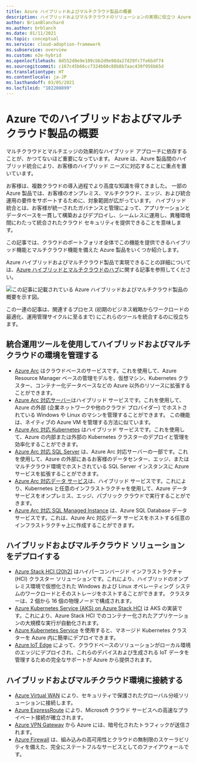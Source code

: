 ```yaml
---
title: Azure ハイブリッドおよびマルチクラウド製品の概要
description: ハイブリッドおよびマルチクラウドのソリューションの実現に役立つ Azure 製品を紹介します。
author: BrianBlanchard
ms.author: brblanch
ms.date: 01/11/2021
ms.topic: conceptual
ms.service: cloud-adoption-framework
ms.subservice: overview
ms.custom: e2e-hybrid
ms.openlocfilehash: 8d552d0e9e109cbb2d9e98da27d29fc7fe6bdf74
ms.sourcegitcommit: c167c45b66cc7324b60c88b8b7aac439f956b65d
ms.translationtype: HT
ms.contentlocale: ja-JP
ms.lasthandoff: 03/05/2021
ms.locfileid: "102208899"
---
```

# <a name="introduction-to-hybrid-and-multicloud-products-on-azure"></a>Azure でのハイブリッドおよびマルチクラウド製品の概要

マルチクラウドとマルチエッジの効果的なハイブリッド アプローチに依存することが、かつてないほど重要になっています。 Azure は、Azure 製品間のハイブリッド統合により、お客様のハイブリッド ニーズに対応することに重点を置いています。

お客様は、複数クラウドの導入過程でより高度な知識を得てきました。 一部の Azure 製品では、お客様のオンプレミス、マルチクラウド、エッジ、および統合運用の要件をサポートするために、対象範囲が広がっています。 ハイブリッド統合とは、お客様が統一されたガバナンスと管理によって、アプリケーションとデータベースを一貫して構築およびデプロイし、シームレスに運用し、異種環境間にわたって統合されたクラウド セキュリティを提供できることを意味します。

この記事では、クラウドのポートフォリオ全体でこの機能を提供できるハイブリッド機能とマルチクラウド機能を備えた Azure 製品をいくつか紹介します。

Azure ハイブリッドおよびマルチクラウド製品で実現できることの詳細については、[Azure ハイブリッドとマルチクラウドのハブ](/hybrid/)に関する記事を参照してください。

![この記事に記載されている Azure ハイブリッドおよびマルチクラウド製品の概要を示す図。](../../_images/hybrid/hybrid-hero-slide.png)

この一連の記事は、関連するプロセス (初期のビジネス戦略からワークロードの最適化、運用管理サイクルに至るまで) にこれらのツールを統合するのに役立ちます。

## <a name="manage-hybrid-and-multicloud-environments-with-unified-operations-tools"></a>統合運用ツールを使用してハイブリッドおよびマルチクラウドの環境を管理する

- [Azure Arc](/azure/azure-arc/?toc=/azure/cloud-adoption-framework/toc.json&bc=/azure/cloud-adoption-framework/_bread/toc.json) はクラウドベースのサービスです。これを使用して、Azure Resource Manager ベースの管理モデルを、仮想マシン、Kubernetes クラスター、コンテナー化データベースなどの Azure 以外のリソースに拡張することができます。
- [Azure Arc 対応サーバー](/azure/azure-arc/servers/overview?toc=/azure/cloud-adoption-framework/toc.json&bc=/azure/cloud-adoption-framework/_bread/toc.json)はハイブリッド サービスです。これを使用して、Azure の外部 (企業ネットワークや他のクラウド プロバイダー) でホストされている Windows や Linux のマシンを管理することができます。 この機能は、ネイティブの Azure VM を管理する方法に似ています。
- [Azure Arc 対応 Kubernetes](/azure/azure-arc/kubernetes/overview?toc=/azure/cloud-adoption-framework/toc.json&bc=/azure/cloud-adoption-framework/_bread/toc.json) はハイブリッド サービスです。これを使用して、Azure の内部または外部の Kubernetes クラスターのデプロイと管理を効率化することができます。
- [Azure Arc 対応 SQL Server](/sql/sql-server/azure-arc/overview?toc=/azure/cloud-adoption-framework/toc.json&bc=/azure/cloud-adoption-framework/_bread/toc.json) は、Azure Arc 対応サーバーの一部です。これを使用して、Azure の外部にあるお客様のデータセンター、エッジ、またはマルチクラウド環境でホストされている SQL Server インスタンスに Azure サービスを拡張することができます。
- [Azure Arc 対応データ サービス](/azure/azure-arc/data/overview?toc=/azure/cloud-adoption-framework/toc.json&bc=/azure/cloud-adoption-framework/_bread/toc.json)は、ハイブリッド サービスです。これにより、Kubernetes と任意のインフラストラクチャを使用して、Azure データ サービスをオンプレミス、エッジ、パブリック クラウドで実行することができます。
- [Azure Arc 対応 SQL Managed Instance](/azure/azure-arc/data/managed-instance-overview?toc=/azure/cloud-adoption-framework/toc.json&bc=/azure/cloud-adoption-framework/_bread/toc.json) は、Azure SQL Database データ サービスです。これは、Azure Arc 対応データ サービスをホストする任意のインフラストラクチャ上に作成することができます。

## <a name="deploy-hybrid-and-multicloud-solutions"></a>ハイブリッドおよびマルチクラウド ソリューションをデプロイする

- [Azure Stack HCI (20h2)](/azure-stack/hci/overview?toc=/azure/cloud-adoption-framework/toc.json&bc=/azure/cloud-adoption-framework/_bread/toc.json) はハイパーコンバージド インフラストラクチャ (HCI) クラスター ソリューションです。これにより、ハイブリッドのオンプレミス環境で仮想化された Windows および Linux オペレーティング システムのワークロードとそのストレージをホストすることができます。 クラスターは、2 個から 16 個の物理ノードで構成されます。
- [Azure Kubernetes Service (AKS) on Azure Stack HCI](/azure-stack/aks-hci/overview?toc=/azure/cloud-adoption-framework/toc.json&bc=/azure/cloud-adoption-framework/_bread/toc.json) は AKS の実装です。これにより、Azure Stack HCI でのコンテナー化されたアプリケーションの大規模な実行が自動化されます。
- [Azure Kubernetes Service](/azure/aks/intro-kubernetes?toc=/azure/cloud-adoption-framework/toc.json&bc=/azure/cloud-adoption-framework/_bread/toc.json) を使用すると、マネージド Kubernetes クラスターを Azure 内に簡単にデプロイできます。
- [Azure IoT Edge](/azure/iot-edge/?toc=/azure/cloud-adoption-framework/toc.json&bc=/azure/cloud-adoption-framework/_bread/toc.json) によって、クラウドベースのソリューションがローカル環境のエッジにデプロイされ、これらのデバイスおよび生成される IoT データを管理するための完全なサポートが Azure から提供されます。

## <a name="connect-your-hybrid-and-multicloud-environments"></a>ハイブリッドおよびマルチクラウド環境に接続する

- [Azure Virtual WAN](/azure/virtual-wan/?toc=/azure/cloud-adoption-framework/toc.json&bc=/azure/cloud-adoption-framework/_bread/toc.json) により、セキュリティで保護されたグローバル分岐ソリューションに接続します。
- [Azure ExpressRoute](/azure/expressroute/?toc=/azure/cloud-adoption-framework/toc.json&bc=/azure/cloud-adoption-framework/_bread/toc.json) により、Microsoft クラウド サービスへの高速なプライベート接続が確立されます。
- [Azure VPN Gateway](/azure/vpn-gateway/vpn-gateway-about-vpngateways?toc=/azure/cloud-adoption-framework/toc.json&bc=/azure/cloud-adoption-framework/_bread/toc.json) から Azure には、暗号化されたトラフィックが送信されます。
- [Azure Firewall](/azure/firewall/overview?toc=/azure/cloud-adoption-framework/toc.json&bc=/azure/cloud-adoption-framework/_bread/toc.json) は、組み込みの高可用性とクラウドの無制限のスケーラビリティを備えた、完全にステートフルなサービスとしてのファイアウォールです。
